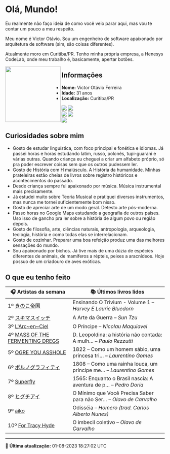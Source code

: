 # Olá, Mundo!

Eu realmente não faço ideia de como você veio parar aqui, mas vou te contar um pouco a meu respeito.

Meu nome é Victor Otávio. Sou um engenheiro de software apaixonado por arquitetura de software (sim, são coisas diferentes).

Atualmente moro em Curitiba/PR. Tenho minha própria empresa, a Henesys CodeLab, onde meu trabalho é, basicamente, apertar botões.

<img align="left" src="https://github.com/vctrtvfrrr/vctrtvfrrr/raw/master/octocat.png" alt="" width="175" />

## Informações

- **Nome:** Victor Otávio Ferreira
- **Idade:** 31 anos
- **Localização:** Curitiba/PR

[![](https://img.shields.io/badge/LinkedIn-victorotavio-blue)](https://www.linkedin.com/in/victorotavio/) [![](https://img.shields.io/badge/Twitter-@vctrtvfrrr-blue)](https://twitter.com/vctrtvfrrr)  
[![](https://img.shields.io/badge/GitHub-vctrtvfrrr-24292e)](https://github.com/vctrtvfrrr) [![](https://img.shields.io/badge/GitLab-vctrtvfrrr-ec5d16)](https://gitlab.com/vctrtvfrrr)  
[![](https://img.shields.io/badge/Email-victor@otavioferreira.com.br-red)](mailto:victor@otavioferreira.com.br)  

## Curiosidades sobre mim

-   Gosto de estudar linguística, com foco principal e fonética e idiomas. Já passei horas e horas estudando latim, russo, polonês, tupi-guarani e várias outras. Quando criança eu cheguei a criar um alfabeto próprio, só pra poder escrever coisas sem que os outros pudessem ler.
-   Gosto de História com H maiúsculo. A História da humanidade. Minhas prateleiras estão cheias de livros sobre registro históricos e acontecimentos do passado.
-   Desde criança sempre fui apaixonado por música. Música instrumental mais precisamente.
-   Já estudei muito sobre Teoria Musical e pratiquei diversos instrumentos, mas nunca me tornei suficientemente bom nisso.
-   Gosto de apreciar arte de um modo geral. Detesto arte pós-moderna.
-   Passo horas no Google Maps estudando a geografia de outros países. Uso isso de gancho pra ler sobre a história de algum povo ou região depois.
-   Gosto de filosofia, arte, ciências naturais, antropologia, arqueologia, teologia, história e como todas elas se interrelacionam.
-   Gosto de cozinhar. Preparar uma boa refeição produz uma das melhores sensações do mundo.
-   Sou apaixonado por bichos. Já tive mais de uma dúzia de espécies diferentes de animais, de mamiferos a répteis, peixes a aracnídeos. Hoje possuo de um criadouro de aves exóticas.


## O que eu tenho feito

|                                                        🎧 Artistas da semana                                                         |                      📚 Últimos livros lidos                      |
|--------------------------------------------------------------------------------------------------------------------------------------|-------------------------------------------------------------------|
| 1º [きのこ帝国](https://www.last.fm/music/%E3%81%8D%E3%81%AE%E3%81%93%E5%B8%9D%E5%9B%BD)                                             | Ensinando O Trivium - Volume 1	–	_Harvey E Laurie Bluedorn_         |
| 2º [スキマスイッチ](https://www.last.fm/music/%E3%82%B9%E3%82%AD%E3%83%9E%E3%82%B9%E3%82%A4%E3%83%83%E3%83%81)                       | A Arte da Guerra	–	_Sun Tzu_                                        |
| 3º [L'Arc~en~Ciel](https://www.last.fm/music/L%27Arc~en~Ciel)                                                                        | O Príncipe	–	_Nicolau Maquiavel_                                    |
| 4º [MASS OF THE FERMENTING DREGS](https://www.last.fm/music/MASS+OF+THE+FERMENTING+DREGS)                                            | D. Leopoldina: a história não contada: A mulh…	–	_Paulo Rezzutti_   |
| 5º [OGRE YOU ASSHOLE](https://www.last.fm/music/OGRE+YOU+ASSHOLE)                                                                    | 1822 – Como um homem sábio, uma princesa tri…	–	_Laurentino Gomes_  |
| 6º [ポルノグラフィティ](https://www.last.fm/music/%E3%83%9D%E3%83%AB%E3%83%8E%E3%82%B0%E3%83%A9%E3%83%95%E3%82%A3%E3%83%86%E3%82%A3) | 1808 – Como uma rainha louca, um príncipe me…	–	_Laurentino Gomes_  |
| 7º [Superfly](https://www.last.fm/music/Superfly)                                                                                    | 1565: Enquanto o Brasil nascia: A aventura de p…	–	_Pedro Doria_    |
| 8º [ヒグチアイ](https://www.last.fm/music/%E3%83%92%E3%82%B0%E3%83%81%E3%82%A2%E3%82%A4)                                             | O Mínimo que Você Precisa Saber para não Ser…	–	_Olavo de Carvalho_ |
| 9º [aiko](https://www.last.fm/music/aiko)                                                                                            | Odisséia	–	_Homero (trad. Carlos Alberto Nunes)_                    |
| 10º [For Tracy Hyde](https://www.last.fm/music/For+Tracy+Hyde)                                                                       | O imbecil coletivo	–	_Olavo de Carvalho_                            |


---

🚀 **Última atualização:** 01-08-2023 18:27:02 UTC